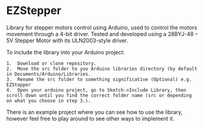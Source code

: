 # EZStepper
Library for stepper motors control using Arduino, used to control the motors movement through a 4-bit driver. Tested and developed using a 28BYJ-48 – 5V Stepper Motor with its ULN2003-style driver.

To include the library into your Arduino project:

```
1.  Download or clone repository.
2.  Move the src folder to you Arduino libraries directory (by default in Documents/Arduino/Libraries.
3.  Rename the src folder to something significative (Optional) e.g. EZStepper
4.  Open your arduino project, go to Sketch->Include Library, then scroll down until you find the correct folder name (src or depending on what you choose in step 3.).
```

There is an example project where you can see how to use the library, however feel free to play around to see other ways to implement it.
